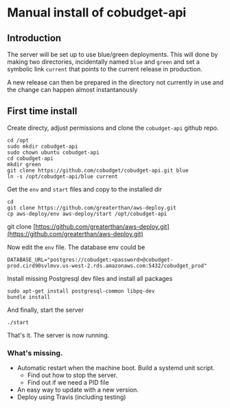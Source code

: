 # Manual install of cobudget-api

## Introduction

The server will be set up to use blue/green deployments. This will done by making two directories, incidentally named `blue` and `green` and set a symbolic link `current` that points to the current release in production.

A new release can then be prepared in the directory not currently in use and the change can happen almost instantanously 

## First time install

Create directy, adjust permissions and clone the `cobudget-api` github repo.

```
cd /opt
sudo mkdir cobudget-api
sudo chown ubuntu cobudget-api
cd cobudget-api
mkdir green
git clone https://github.com/cobudget/cobudget-api.git blue
ln -s /opt/cobudget-api/blue current
```

Get the `env` and `start` files and copy to the installed dir

```
cd
git clone https://github.com/greaterthan/aws-deploy.git
cp aws-deploy/env aws-deploy/start /opt/cobudget-api
```

git clone [https://github.com/greaterthan/aws-deploy.git](https://github.com/greaterthan/aws-deploy.git)

Now edit the `env` file. The database env could be

```
DATABASE_URL="postgres://cobudget:<password>@cobudget-prod.cird90svlmvv.us-west-2.rds.amazonaws.com:5432/cobudget_prod"
```

Install missing Postgresql dev files and install all packages

```
sudo apt-get install postgresql-common libpq-dev
bundle install
```

And finally, start the server

```
./start
```

That's it. The server is now running.

### What's missing.

* Automatic restart when the machine boot. Build a systemd unit script.
  * Find out how to stop the server.
  * Find out if we need a PID file
* An easy way to update with a new version.
* Deploy using Travis \(including testing\)



